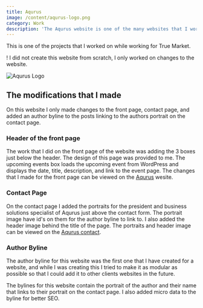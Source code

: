 ```yaml
---
title: Aqurus
image: /content/aqurus-logo.png
category: Work
description: 'The Aqurus website is one of the many websites that I worked on while working at True Market'
---
```


This is one of the projects that I worked on while working for True Market. 

! I did not create this website from scratch, I only worked on changes to the website.

![Aqurus Logo](/content/aqurus-logo.png)

## The modifications that I made

On this website I only made changes to the front page, contact page, and added an author byline to the posts linking to the authors portrait on the contact page.

### Header of the front page

The work that I did on the front page of the website was adding the 3 boxes just below the header. The design of this page was provided to me. The upcoming events box loads the upcoming event from WordPress and displays the date, title, description, and link to the event page. The changes that I made for the front page can be viewed on the [Aqurus](https://aqurus.ca) wesite.

### Contact Page

On the contact page I added the portraits for the president and business solutions specialist of Aqurus just above the contact form. The portrait image have id's on them for the author byline to link to. I also added the header image behind the title of the page. The portraits and header image can be viewed on the [Aqurus contact](https://aqurus.ca/about/contact).

### Author Byline

The author byline for this website was the first one that I have created for a website, and while I was creating this I tried to make it as modular as possible so that I could add it to other clients websites in the future. 

The bylines for this website contain the portrait of the author and their name that links to their portrait on the contact page. I also added micro data to the byline for better SEO.